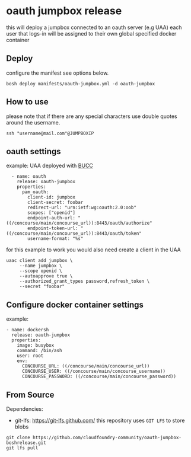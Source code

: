 # oauth jumpbox release
this will deploy a jumpbox connected to an oauth server (e.g UAA)
each user that logs-in will be assigned to their own global specified docker container

## Deploy
configure the manifest see options below.

`bosh deploy manifests/oauth-jumpbox.yml -d oauth-jumpbox`

## How to use
please note that if there are any special characters use double quotes around the username.

`ssh "username@mail.com"@JUMPBOXIP`

## oauth settings
example:
UAA deployed with [BUCC](https://github.com/starkandwayne/bucc)
```
  - name: oauth
    release: oauth-jumpbox
    properties:
      pam_oauth:
        client-id: jumpbox
        client-secret: foobar
        redirect-url: "urn:ietf:wg:oauth:2.0:oob"
        scopes: ["openid"]
        endpoint-auth-url: "((/concourse/main/concourse_url)):8443/oauth/authorize"
        endpoint-token-url: "((/concourse/main/concourse_url)):8443/oauth/token"
        username-format: "%s"
```

for this example to work you would also need create a client in the UAA
```
uaac client add jumpbox \
     --name jumpbox \
     --scope openid \
     --autoapprove true \
     --authorized_grant_types password,refresh_token \
     --secret "foobar"
```
## Configure docker container settings

example:
```
- name: dockersh
  release: oauth-jumpbox
  properties:
    image: busybox
    command: /bin/ash
    user: root
    env:
      CONCOURSE_URL: ((/concourse/main/concourse_url))
      CONCOURSE_USER: ((/concourse/main/concourse_username))
      CONCOURSE_PASSWORD: ((/concourse/main/concourse_password))
```

## From Source
Dependencies:
- git-lfs: https://git-lfs.github.com/
this repository uses `GIT LFS` to store blobs

```
git clone https://github.com/cloudfoundry-community/oauth-jumpbox-boshrelease.git
git lfs pull
```
